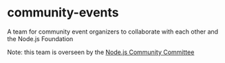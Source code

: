 # community-events
A team for community event organizers to collaborate with each other and the Node.js Foundation

Note: this team is overseen by the [Node.js Community Committee](https://github.com/nodejs/community-committee)
